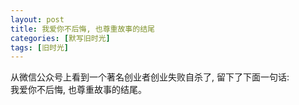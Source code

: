 ```yaml
---
layout: post
title: 我爱你不后悔, 也尊重故事的结尾
categories: [默写旧时光]
tags: [旧时光]
---
```


从微信公众号上看到一个著名创业者创业失败自杀了, 留下了下面一句话:     
我爱你不后悔, 也尊重故事的结尾。
